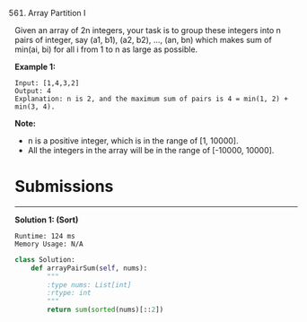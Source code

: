 561. Array Partition I

Given an array of 2n integers, your task is to group these integers into n pairs of integer, say (a1, b1), (a2, b2), ..., (an, bn) which makes sum of min(ai, bi) for all i from 1 to n as large as possible.

**Example 1:**
```
Input: [1,4,3,2]
Output: 4
Explanation: n is 2, and the maximum sum of pairs is 4 = min(1, 2) + min(3, 4).
```

**Note:**
* n is a positive integer, which is in the range of [1, 10000].
* All the integers in the array will be in the range of [-10000, 10000].

# Submissions
---
**Solution 1: (Sort)**
```
Runtime: 124 ms
Memory Usage: N/A
```
```python
class Solution:
    def arrayPairSum(self, nums):
        """
        :type nums: List[int]
        :rtype: int
        """
        return sum(sorted(nums)[::2])

```